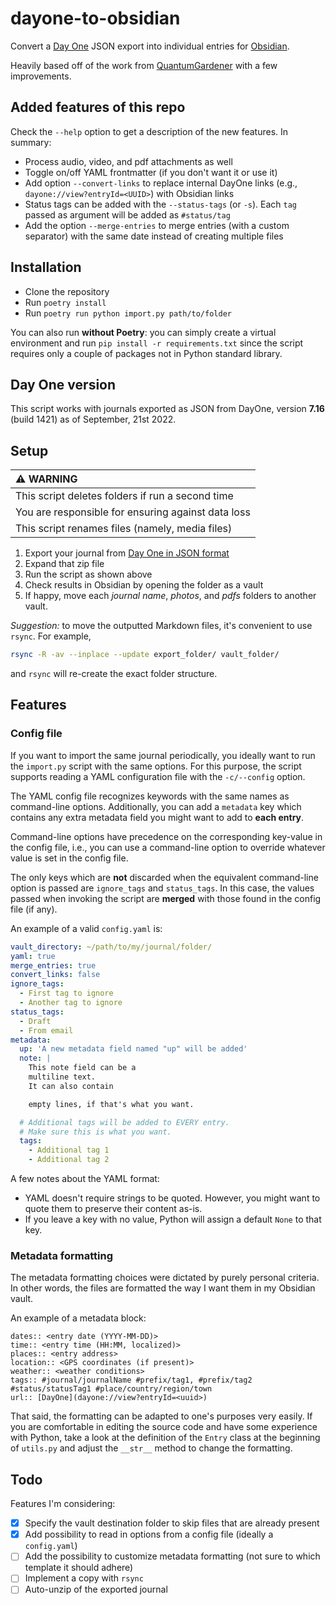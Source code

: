 # dayone-to-obsidian

Convert a [Day One](https://dayoneapp.com/) JSON export into individual entries for [Obsidian](https://obsidian.md).

Heavily based off of the work from [QuantumGardener](https://github.com/quantumgardener/dayone-to-obsidian) with a few improvements.

## Added features of this repo

Check the `--help` option to get a description of the new features. In summary:

- Process audio, video, and pdf attachments as well
- Toggle on/off YAML frontmatter (if you don't want it or use it)
- Add option `--convert-links` to replace internal DayOne links (e.g., `dayone://view?entryId=<UUID>`) with Obsidian links
- Status tags can be added with the `--status-tags` (or `-s`). Each `tag` passed as argument will be added as `#status/tag`
- Add the option `--merge-entries` to merge entries (with a custom separator) with the same date instead of creating multiple files

## Installation

- Clone the repository
- Run `poetry install`
- Run `poetry run python import.py path/to/folder`

You can also run **without Poetry**: you can simply create a virtual environment and run `pip install -r requirements.txt` since the script requires only a couple of packages not in Python standard library.

## Day One version

This script works with journals exported as JSON from DayOne, version **7.16** (build 1421) as of September, 21st 2022.

## Setup

| :warning: WARNING                                  |
| :------------------------------------------------- |
| This script deletes folders if run a second time   |
| You are responsible for ensuring against data loss |
| This script renames files (namely, media files)    |

1. Export your journal from [Day One in JSON format](https://help.dayoneapp.com/en/articles/440668-exporting-entries)
2. Expand that zip file
3. Run the script as shown above
4. Check results in Obsidian by opening the folder as a vault
5. If happy, move each _journal name_, _photos_, and _pdfs_ folders to another vault.

_Suggestion:_ to move the outputted Markdown files, it's convenient to use `rsync`. For example,

```bash
rsync -R -av --inplace --update export_folder/ vault_folder/
```

and `rsync` will re-create the exact folder structure.

## Features

### Config file

If you want to import the same journal periodically, you ideally want to run the `import.py` script with the same options. For this purpose, the script supports reading a YAML configuration file with the `-c/--config` option.

The YAML config file recognizes keywords with the same names as command-line options. Additionally, you can add a `metadata` key which contains any extra metadata field you might want to add to **each entry**.

Command-line options have precedence on the corresponding key-value in the config file, i.e., you can use a command-line option to override whatever value is set in the config file.

The only keys which are **not** discarded when the equivalent command-line option is passed are `ignore_tags` and `status_tags`. In this case, the values passed when invoking the script are **merged** with those found in the config file (if any).

An example of a valid `config.yaml` is:

```yaml
vault_directory: ~/path/to/my/journal/folder/
yaml: true
merge_entries: true
convert_links: false
ignore_tags:
  - First tag to ignore
  - Another tag to ignore
status_tags:
  - Draft
  - From email
metadata:
  up: 'A new metadata field named "up" will be added'
  note: |
    This note field can be a
    multiline text.
    It can also contain

    empty lines, if that's what you want.

  # Additional tags will be added to EVERY entry.
  # Make sure this is what you want.
  tags:
    - Additional tag 1
    - Additional tag 2
```

A few notes about the YAML format:

- YAML doesn't require strings to be quoted. However, you might want to quote them to preserve their content as-is.
- If you leave a key with no value, Python will assign a default `None` to that key.

### Metadata formatting

The metadata formatting choices were dictated by purely personal criteria. In other words, the files are formatted the way I want them in my Obsidian vault.

An example of a metadata block:

```
dates:: <entry date (YYYY-MM-DD)>
time:: <entry time (HH:MM, localized)>
places:: <entry address>
location:: <GPS coordinates (if present)>
weather:: <weather conditions>
tags:: #journal/journalName #prefix/tag1, #prefix/tag2 #status/statusTag1 #place/country/region/town
url:: [DayOne](dayone://view?entryId=<uuid>)
```

That said, the formatting can be adapted to one's purposes very easily. If you are comfortable in editing the source code and have some experience with Python, take a look at the definition of the `Entry` class at the beginning of `utils.py` and adjust the `__str__` method to change the formatting.

## Todo

Features I'm considering:

- [x] Specify the vault destination folder to skip files that are already present
- [x] Add possibility to read in options from a config file (ideally a `config.yaml`)
- [ ] Add the possibility to customize metadata formatting (not sure to which template it should adhere)
- [ ] Implement a copy with `rsync`
- [ ] Auto-unzip of the exported journal

